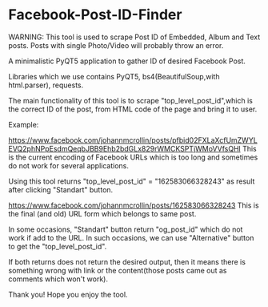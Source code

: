 # Facebook-Post-ID-Finder
WARNING: This tool is used to scrape Post ID of Embedded, Album and Text posts. Posts with single Photo/Video will probably throw an error.

A minimalistic PyQT5 application to gather ID of desired Facebook Post.

Libraries which we use contains PyQT5, bs4(BeautifulSoup,with html.parser), requests.

The main functionality of this tool is to scrape "top_level_post_id",which is the correct ID of the post, from HTML code of the page and bring it to user.

Example:

https://www.facebook.com/johannmcrollin/posts/pfbid02FXLaXcfUmZWYLEVQ2phNPpEsdmQeqbJBB9Ehb2bdGLx829rWMCKSPTjWMoVVfsQHl This is the current encoding of Facebook URLs which is too long and sometimes do not work for several applications.

Using this tool returns "top_level_post_id" = "162583066328243" as result after clicking "Standart" button.

https://www.facebook.com/johannmcrollin/posts/162583066328243 This is the final (and old) URL form which belongs to same post.

In some occasions, "Standart" button return "og_post_id" which do not work if add to the URL. In such occasions, we can use "Alternative" button to get the "top_level_post_id".

If both returns does not return the desired output, then it means there is something wrong with link or the content(those posts came out as comments which won't work).

Thank you! Hope you enjoy the tool.
